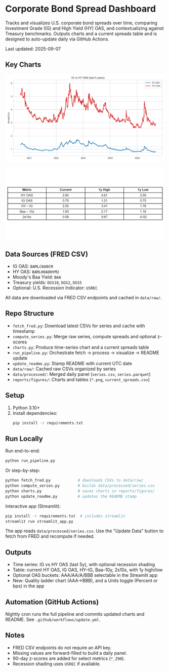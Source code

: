 # Corporate Bond Spread Dashboard

Tracks and visualizes U.S. corporate bond spreads over time, comparing Investment Grade (IG) and High Yield (HY) OAS, and contextualizing against Treasury benchmarks. Outputs charts and a current spreads table and is designed to auto-update daily via GitHub Actions.

Last updated: 2025-09-07

## Key Charts
![IG vs HY OAS (last 5y)](reports/figures/ig_hy_oas_5y.png)

![Current Spreads Table](reports/figures/current_spreads.png)

## Data Sources (FRED CSV)
- IG OAS: `BAMLC0A0CM`
- HY OAS: `BAMLH0A0HYM2`
- Moody's Baa Yield: `BAA`
- Treasury yields: `DGS10`, `DGS2`, `DGS5`
- Optional: U.S. Recession Indicator: `USREC`

All data are downloaded via FRED CSV endpoints and cached in `data/raw/`.

## Repo Structure
- `fetch_fred.py`: Download latest CSVs for series and cache with timestamp
- `compute_series.py`: Merge raw series, compute spreads and optional z-scores
- `charts.py`: Produce time-series chart and a current spreads table
- `run_pipeline.py`: Orchestrate fetch → process → visualize → README update
- `update_readme.py`: Stamp README with current UTC date
- `data/raw/`: Cached raw CSVs organized by series
- `data/processed/`: Merged daily panel (`series.csv`, `series.parquet`)
- `reports/figures/`: Charts and tables (`*.png`, `current_spreads.csv`)

## Setup
1. Python 3.10+
2. Install dependencies:
   ```bash
   pip install -r requirements.txt
   ```

## Run Locally
Run end-to-end:
```bash
python run_pipeline.py
```

Or step-by-step:
```bash
python fetch_fred.py            # downloads CSVs to data/raw/
python compute_series.py        # builds data/processed/series.csv
python charts.py                # saves charts in reports/figures/
python update_readme.py         # updates the README stamp
```

Interactive app (Streamlit):
```bash
pip install -r requirements.txt  # includes streamlit
streamlit run streamlit_app.py
```
The app reads `data/processed/series.csv`. Use the "Update Data" button to fetch from FRED and recompute if needed.

## Outputs
- Time series: IG vs HY OAS (last 5y), with optional recession shading
- Table: current HY OAS, IG OAS, HY–IG, Baa–10y, 2s10s, with 1y high/low
- Optional OAS buckets: AAA/AA/A/BBB selectable in the Streamlit app
 - New: Quality ladder chart (AAA→BBB), and a Units toggle (Percent or bps) in the app

## Automation (GitHub Actions)
Nightly cron runs the full pipeline and commits updated charts and README.
See `.github/workflows/update.yml`.

## Notes
- FRED CSV endpoints do not require an API key.
- Missing values are forward-filled to build a daily panel.
- 90-day z-scores are added for select metrics (`*_Z90`).
- Recession shading uses `USREC` if available.
